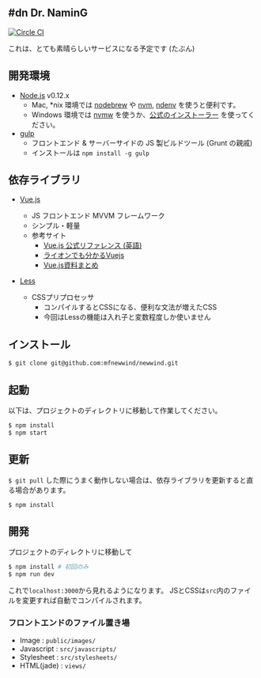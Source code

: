 \#dn Dr. NaminG
---------------

[![Circle CI](https://circleci.com/gh/mfnewwind/newwind/tree/master.svg?style=svg)](https://circleci.com/gh/mfnewwind/newwind/tree/master)

これは、とても素晴らしいサービスになる予定です (たぶん)


## 開発環境

 - [Node.js](https://nodejs.org/) v0.12.x
    - Mac, *nix 環境では [nodebrew](https://github.com/hokaccha/nodebrew) や [nvm](https://github.com/creationix/nvm), [ndenv](https://github.com/riywo/ndenv) を使うと便利です。
    - Windows 環境では [nvmw](https://github.com/hakobera/nvmw) を使うか、[公式のインストーラー](https://nodejs.org/download/) を使ってください。
 - [gulp](http://gulpjs.com/)
    - フロントエンド & サーバーサイドの JS 製ビルドツール (Grunt の親戚)
    - インストールは `npm install -g gulp`



## 依存ライブラリ

 - [Vue.js](http://vuejs.org/)
    - JS フロントエンド MVVM フレームワーク
    - シンプル・軽量
    - 参考サイト
       - [Vue.js 公式リファレンス (英語)](http://vuejs.org/api/)
       - [ライオンでも分かるVuejs](http://www.slideshare.net/lion-man/vuejs)
       - [Vue.js資料まとめ](https://gist.github.com/hashrock/f575928d0e109ace9ad0)

- [Less](http://lesscss.org/)
  - CSSプリプロセッサ
    - コンパイルするとCSSになる、便利な文法が増えたCSS
    - 今回はLessの機能は入れ子と変数程度しか使いません


## インストール

```sh
$ git clone git@github.com:mfnewwind/newwind.git
```


## 起動
以下は、プロジェクトのディレクトリに移動して作業してください。

```sh
$ npm install
$ npm start
```

## 更新
`$ git pull` した際にうまく動作しない場合は、依存ライブラリを更新すると直る場合があります。

```sh
$ npm install
```

## 開発
プロジェクトのディレクトリに移動して

```sh
$ npm install # 初回のみ
$ npm run dev
```

これで`localhost:3000`から見れるようになります。
JSとCSSは`src`内のファイルを変更すれば自動でコンパイルされます。

### フロントエンドのファイル置き場

- Image : `public/images/`
- Javascript : `src/javascripts/`
- Stylesheet : `src/stylesheets/`
- HTML(jade) : `views/`
